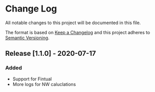 # Change Log
All notable changes to this project will be documented in this file.


The format is based on [Keep a Changelog](http://keepachangelog.com/)
and this project adheres to [Semantic Versioning](http://semver.org/).

## Release [1.1.0] - 2020-07-17
### Added
- Support for Fintual
- More logs for NW caluclations
